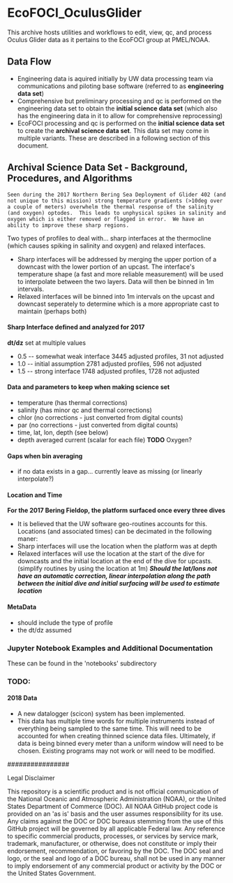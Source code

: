 # EcoFOCI_OculusGlider

This archive hosts utilities and workflows to edit, view, qc, and process Oculus Glider data as it pertains to the EcoFOCI group at PMEL/NOAA.

## Data Flow
- Engineering data is aquired initially by UW data processing team via communications and piloting base software (referred to as **engineering data set**)
- Comprehensive but preliminary processing and qc is performed on the engineering data set to obtain the **initial science data set** (which also has the engineering data in it to allow for comprehensive reprocessing)
- EcoFOCI processing and qc is performed on the **initial science data set** to create the **archival science data set**.  This data set may come in multiple variants.  These are described in a following section of this document.


## Archival Science Data Set - Background, Procedures, and Algorithms
`Seen during the 2017 Northern Bering Sea Deployment of Glider 402 (and not unique to this mission) strong temperature gradients (>10deg over a couple of meters) overwhelm the thermal response of the salinity (and oxygen) optodes.  This leads to unphysical spikes in salinity and oxygen which is either removed or flagged in error.  We have an ability to improve these sharp regions.`

Two types of profiles to deal with... sharp interfaces at the thermocline (which causes spiking in salinity and oxygen) and relaxed interfaces.  
- Sharp interfaces will be addressed by merging the upper portion of a downcast with the lower portion of an upcast.  The interface's temperature shape (a fast and more reliable measurement) will be used to interpolate between the two layers.  Data will then be binned in 1m intervals.
- Relaxed interfaces will be binned into 1m intervals on the upcast and downcast seperately to determine which is a more appropriate cast to maintain (perhaps both)

#### Sharp Interface defined and analyzed for 2017
**dt/dz** set at multiple values
- 0.5 -- somewhat weak interface 3445 adjusted profiles, 31 not adjusted
- 1.0 -- initial assumption      2781 adjusted profiles, 596 not adjusted
- 1.5 -- strong interface        1748 adjusted profiles, 1728 not adjusted

#### Data and parameters to keep when making science set
- temperature (has thermal corrections)
- salinity (has minor qc and thermal corrections)
- chlor (no corrections - just converted from digital counts)
- par (no corrections - just converted from digital counts)
- time, lat, lon, depth (see below)
- depth averaged current (scalar for each file)
**TODO** Oxygen?

#### Gaps when bin averaging
- if no data exists in a gap... currently leave as missing (or linearly interpolate?)

#### Location and Time
**For the 2017 Bering Fieldop, the platform surfaced once every three dives**
- It is believed that the UW software geo-routines accounts for this.  Locations (and associated times) can be decimated in the following maner:
- Sharp interfaces will use the location when the platform was at depth
- Relaxed interfaces will use the location at the start of the dive for downcasts and the initial location at the end of the dive for upcasts. (simplify routines by using the location at 1m)
***Should the lat/lons not have an automatic correction, linear interpolation along the path between the initial dive and initial surfacing will be used to estimate location***


#### MetaData
- should include the type of profile
- the dt/dz assumed


### Jupyter Notebook Examples and Additional Documentation
These can be found in the 'notebooks' subdirectory

### TODO:
#### 2018 Data
- A new datalogger (scicon) system has been implemented.
- This data has multiple time words for multiple instruments instead of everything being sampled to the same time.  This will need to be accounted for when creating thinned science data files.  Ultimately, if data is being binned every meter than a uniform window will need to be chosen.  Existing programs may not work or will need to be modified.

################

Legal Disclaimer

This repository is a scientific product and is not official communication of the National Oceanic and Atmospheric Administration (NOAA), or the United States Department of Commerce (DOC). All NOAA GitHub project code is provided on an 'as is' basis and the user assumes responsibility for its use. Any claims against the DOC or DOC bureaus stemming from the use of this GitHub project will be governed by all applicable Federal law. Any reference to specific commercial products, processes, or services by service mark, trademark, manufacturer, or otherwise, does not constitute or imply their endorsement, recommendation, or favoring by the DOC. The DOC seal and logo, or the seal and logo of a DOC bureau, shall not be used in any manner to imply endorsement of any commercial product or activity by the DOC or the United States Government.